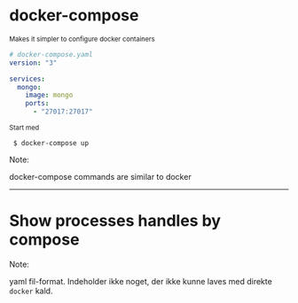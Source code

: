 # docker-compose

<small>Makes it simpler to configure docker containers</small>

```yaml
# docker-compose.yaml
version: "3"

services:
  mongo:
    image: mongo
    ports:
      - "27017:27017"
```

<div class="fragment">
<small>Start med</small>
<pre><code> $ docker-compose up </code></pre>
</div>

Note:

docker-compose commands are similar to docker

---

# Show processes handles by compose

Note:

yaml fil-format.
Indeholder ikke noget, der ikke kunne laves med direkte `docker` kald.
